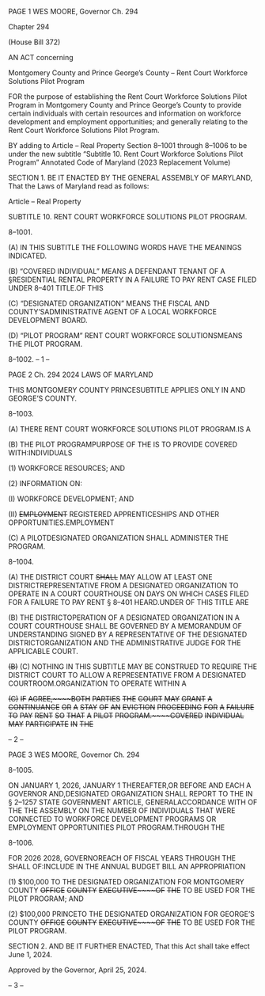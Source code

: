 PAGE 1
WES MOORE, Governor Ch. 294

Chapter 294

(House Bill 372)

AN ACT concerning

Montgomery County and Prince George’s County – Rent Court Workforce
Solutions Pilot Program

FOR the purpose of establishing the Rent Court Workforce Solutions Pilot Program in
Montgomery County and Prince George’s County to provide certain individuals with
certain resources and information on workforce development and employment
opportunities; and generally relating to the Rent Court Workforce Solutions Pilot
Program.

BY adding to
Article – Real Property
Section 8–1001 through 8–1006 to be under the new subtitle “Subtitle 10. Rent Court
Workforce Solutions Pilot Program”
Annotated Code of Maryland
(2023 Replacement Volume)

SECTION 1. BE IT ENACTED BY THE GENERAL ASSEMBLY OF MARYLAND,
That the Laws of Maryland read as follows:

Article – Real Property

SUBTITLE 10. RENT COURT WORKFORCE SOLUTIONS PILOT PROGRAM.

8–1001.

(A) IN THIS SUBTITLE THE FOLLOWING WORDS HAVE THE MEANINGS
INDICATED.

(B) “COVERED INDIVIDUAL” MEANS A DEFENDANT TENANT OF A
§RESIDENTIAL RENTAL PROPERTY IN A FAILURE TO PAY RENT CASE FILED UNDER
8–401 TITLE.OF THIS

(C) “DESIGNATED ORGANIZATION” MEANS THE FISCAL AND
COUNTY’SADMINISTRATIVE AGENT OF A LOCAL WORKFORCE DEVELOPMENT
BOARD.

(D) “PILOT PROGRAM” RENT COURT WORKFORCE SOLUTIONSMEANS THE
PILOT PROGRAM.

8–1002.
– 1 –

PAGE 2
Ch. 294 2024 LAWS OF MARYLAND

THIS MONTGOMERY COUNTY PRINCESUBTITLE APPLIES ONLY IN AND
GEORGE’S COUNTY.

8–1003.

(A) THERE RENT COURT WORKFORCE SOLUTIONS PILOT PROGRAM.IS A

(B) THE PILOT PROGRAMPURPOSE OF THE IS TO PROVIDE COVERED
WITH:INDIVIDUALS

(1) WORKFORCE RESOURCES; AND

(2) INFORMATION ON:

(I) WORKFORCE DEVELOPMENT; AND

(II) ~~EMPLOYMENT~~ REGISTERED APPRENTICESHIPS AND OTHER
OPPORTUNITIES.EMPLOYMENT

(C) A PILOTDESIGNATED ORGANIZATION SHALL ADMINISTER THE
PROGRAM.

8–1004.

(A) THE DISTRICT COURT ~~SHALL~~ MAY ALLOW AT LEAST ONE
DISTRICTREPRESENTATIVE FROM A DESIGNATED ORGANIZATION TO OPERATE IN A
COURT COURTHOUSE ON DAYS ON WHICH CASES FILED FOR A FAILURE TO PAY RENT
§ 8–401 HEARD.UNDER OF THIS TITLE ARE

(B) THE DISTRICTOPERATION OF A DESIGNATED ORGANIZATION IN A
COURT COURTHOUSE SHALL BE GOVERNED BY A MEMORANDUM OF
UNDERSTANDING SIGNED BY A REPRESENTATIVE OF THE DESIGNATED
DISTRICTORGANIZATION AND THE ADMINISTRATIVE JUDGE FOR THE APPLICABLE
COURT.

~~(B)~~ (C) NOTHING IN THIS SUBTITLE MAY BE CONSTRUED TO REQUIRE THE
DISTRICT COURT TO ALLOW A REPRESENTATIVE FROM A DESIGNATED
COURTROOM.ORGANIZATION TO OPERATE WITHIN A

~~(C)~~ ~~IF~~ ~~AGREE,~~~~BOTH~~ ~~PARTIES~~ ~~THE~~ ~~COURT~~ ~~MAY~~ ~~GRANT~~ ~~A~~ ~~CONTINUANCE~~ ~~OR~~ ~~A~~
~~STAY~~ ~~OF~~ ~~AN~~ ~~EVICTION~~ ~~PROCEEDING~~ ~~FOR~~ ~~A~~ ~~FAILURE~~ ~~TO~~ ~~PAY~~ ~~RENT~~ ~~SO~~ ~~THAT~~ ~~A~~
~~PILOT~~ ~~PROGRAM.~~~~COVERED~~ ~~INDIVIDUAL~~ ~~MAY~~ ~~PARTICIPATE~~ ~~IN~~ ~~THE~~

– 2 –

PAGE 3
WES MOORE, Governor Ch. 294

8–1005.

ON JANUARY 1, 2026, JANUARY 1 THEREAFTER,OR BEFORE AND EACH A
GOVERNOR AND,DESIGNATED ORGANIZATION SHALL REPORT TO THE IN
§ 2–1257 STATE GOVERNMENT ARTICLE, GENERALACCORDANCE WITH OF THE THE
ASSEMBLY ON THE NUMBER OF INDIVIDUALS THAT WERE CONNECTED TO
WORKFORCE DEVELOPMENT PROGRAMS OR EMPLOYMENT OPPORTUNITIES
PILOT PROGRAM.THROUGH THE

8–1006.

FOR 2026 2028, GOVERNOREACH OF FISCAL YEARS THROUGH THE SHALL
OF:INCLUDE IN THE ANNUAL BUDGET BILL AN APPROPRIATION

(1) $100,000 TO THE DESIGNATED ORGANIZATION FOR
MONTGOMERY COUNTY ~~OFFICE~~ ~~COUNTY~~ ~~EXECUTIVE~~~~OF~~ ~~THE~~ TO BE USED FOR THE
PILOT PROGRAM; AND

(2) $100,000 PRINCETO THE DESIGNATED ORGANIZATION FOR
GEORGE’S COUNTY ~~OFFICE~~ ~~COUNTY~~ ~~EXECUTIVE~~~~OF~~ ~~THE~~ TO BE USED FOR THE
PILOT PROGRAM.

SECTION 2. AND BE IT FURTHER ENACTED, That this Act shall take effect June
1, 2024.

Approved by the Governor, April 25, 2024.

– 3 –